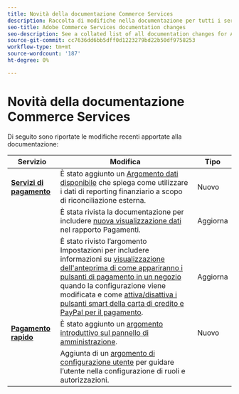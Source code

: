 ```yaml
---
title: Novità della documentazione Commerce Services
description: Raccolta di modifiche nella documentazione per tutti i servizi Commerce
seo-title: Adobe Commerce Services documentation changes
seo-description: See a collated list of all documentation changes for Adobe Commerce Services and integration services.
source-git-commit: cc7636dd6bb5dff0d1223279bd22b50df9758253
workflow-type: tm+mt
source-wordcount: '187'
ht-degree: 0%

---
```


# Novità della documentazione Commerce Services

Di seguito sono riportate le modifiche recenti apportate alla documentazione:

<!-- * **Payment Services**
  * *NEW* Added an [Available data topic](https://experienceleague.adobe.com/docs/commerce-merchant-services/payment-services/reporting/data.html) that explains how to use financial reporting data for external reconciliation purposes.
  * Revised documentation to include the [new data visualization view](https://experienceleague.adobe.com/docs/commerce-merchant-services/payment-services/reporting/payouts.html#payouts-data-visualization-view) in Payouts reporting.
  * Revised the Settings topic to include information about [previewing how payment buttons will appear in a store](https://experienceleague.adobe.com/docs/commerce-merchant-services/payment-services/configure/settings.html#payment-buttons) when the configuration is changed and added instructions for [enabling/disabling credit card and PayPal smart buttons for checkout](https://experienceleague.adobe.com/docs/commerce-merchant-services/payment-services/configure/settings.html#configure-payment-options).
* **Quick Checkout**
  * *NEW* Added an [overview topic about the Admin Panel](https://experienceleague.adobe.com/docs/commerce-merchant-services/quick-checkout/getting-started/quick-checkout-admin-panel/admin-panel.html).
  * *NEW* Added a [user setup topic](https://experienceleague.adobe.com/docs/commerce-merchant-services/quick-checkout/getting-started/quick-checkout-admin-panel/user-roles-setup.html) to guide the user in configuring roles and permissions. -->

| Servizio | Modifica | Tipo |
|  ---  |  ---  |  ---  |
| [**Servizi di pagamento**](https://experienceleague.adobe.com/docs/commerce-merchant-services/payment-services/guide-overview.html) | È stato aggiunto un [Argomento dati disponibile](https://experienceleague.adobe.com/docs/commerce-merchant-services/payment-services/reporting/data.html) che spiega come utilizzare i dati di reporting finanziario a scopo di riconciliazione esterna. | Nuovo |
|  | È stata rivista la documentazione per includere [nuova visualizzazione dati](https://experienceleague.adobe.com/docs/commerce-merchant-services/payment-services/reporting/payouts.html#payouts-data-visualization-view) nel rapporto Pagamenti. | Aggiorna |
|  | È stato rivisto l’argomento Impostazioni per includere informazioni su [visualizzazione dell&#39;anteprima di come appariranno i pulsanti di pagamento in un negozio](https://experienceleague.adobe.com/docs/commerce-merchant-services/payment-services/configure/settings.html#payment-buttons) quando la configurazione viene modificata e come [attiva/disattiva i pulsanti smart della carta di credito e PayPal per il pagamento](https://experienceleague.adobe.com/docs/commerce-merchant-services/payment-services/configure/settings.html#configure-payment-options). | Aggiorna |
| [**Pagamento rapido**](https://experienceleague.adobe.com/docs/commerce-merchant-services/quick-checkout/overview.html) | È stato aggiunto un [argomento introduttivo sul pannello di amministrazione](https://experienceleague.adobe.com/docs/commerce-merchant-services/quick-checkout/getting-started/quick-checkout-admin-panel/admin-panel.html). | Nuovo |
|  | Aggiunta di un [argomento di configurazione utente](https://experienceleague.adobe.com/docs/commerce-merchant-services/quick-checkout/getting-started/quick-checkout-admin-panel/user-roles-setup.html) per guidare l’utente nella configurazione di ruoli e autorizzazioni. |
